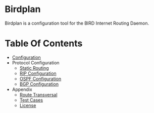 # Birdplan

Birdplan is a configuration tool for the BIRD Internet Routing Daemon.

# Table Of Contents

* [Configuration](docs/configuration.md)
* Protocol Configuration
    * [Static Routing](docs/static-routing.md)
    * [RIP Configuration](docs/protocol-rip.md)
    * [OSPF Configuration](docs/protocol-ospf.md)
    * [BGP Configuration](docs/protocol-bgp.md)
* Appendix
    * [Route Transversal](docs/route-transversal.md)
    * [Test Cases](tests/README.md)
    * [License](LICENSE)